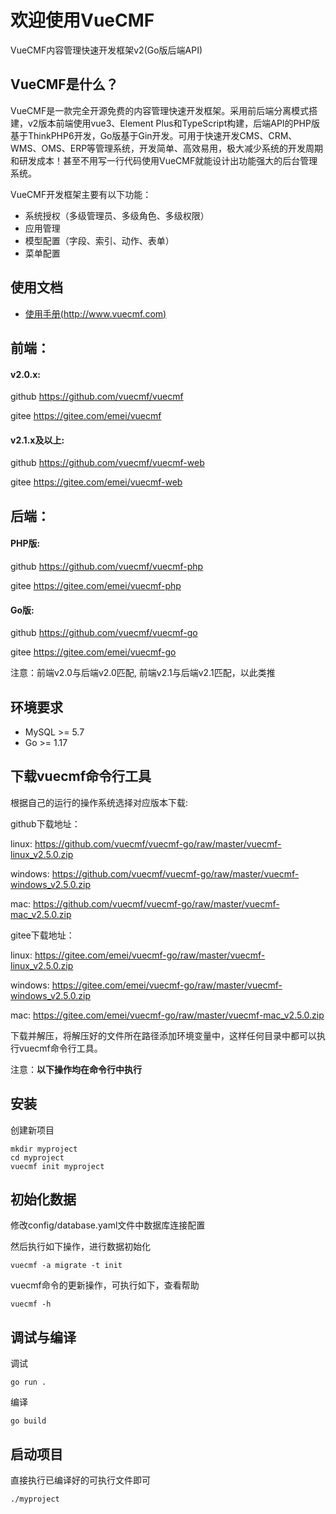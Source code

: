 # 欢迎使用VueCMF

VueCMF内容管理快速开发框架v2(Go版后端API)

## VueCMF是什么？
VueCMF是一款完全开源免费的内容管理快速开发框架。采用前后端分离模式搭建，v2版本前端使用vue3、Element Plus和TypeScript构建，后端API的PHP版基于ThinkPHP6开发，Go版基于Gin开发。可用于快速开发CMS、CRM、WMS、OMS、ERP等管理系统，开发简单、高效易用，极大减少系统的开发周期和研发成本！甚至不用写一行代码使用VueCMF就能设计出功能强大的后台管理系统。

VueCMF开发框架主要有以下功能：

+ 系统授权（多级管理员、多级角色、多级权限）
+ 应用管理
+ 模型配置（字段、索引、动作、表单）
+ 菜单配置

## 使用文档

+ [使用手册(http://www.vuecmf.com)](http://www.vuecmf.com/)


## 前端：
#### v2.0.x:
github https://github.com/vuecmf/vuecmf

gitee  https://gitee.com/emei/vuecmf

#### v2.1.x及以上:
github https://github.com/vuecmf/vuecmf-web

gitee https://gitee.com/emei/vuecmf-web


## 后端：

#### PHP版:
github https://github.com/vuecmf/vuecmf-php

gitee https://gitee.com/emei/vuecmf-php

#### Go版:
github https://github.com/vuecmf/vuecmf-go

gitee https://gitee.com/emei/vuecmf-go

注意：前端v2.0与后端v2.0匹配, 前端v2.1与后端v2.1匹配，以此类推


## 环境要求
* MySQL >= 5.7
* Go >= 1.17

## 下载vuecmf命令行工具
根据自己的运行的操作系统选择对应版本下载:

github下载地址：

linux:  https://github.com/vuecmf/vuecmf-go/raw/master/vuecmf-linux_v2.5.0.zip

windows: https://github.com/vuecmf/vuecmf-go/raw/master/vuecmf-windows_v2.5.0.zip

mac: https://github.com/vuecmf/vuecmf-go/raw/master/vuecmf-mac_v2.5.0.zip

gitee下载地址：

linux:  https://gitee.com/emei/vuecmf-go/raw/master/vuecmf-linux_v2.5.0.zip

windows: https://gitee.com/emei/vuecmf-go/raw/master/vuecmf-windows_v2.5.0.zip

mac: https://gitee.com/emei/vuecmf-go/raw/master/vuecmf-mac_v2.5.0.zip

下载并解压，将解压好的文件所在路径添加环境变量中，这样任何目录中都可以执行vuecmf命令行工具。

注意：**以下操作均在命令行中执行**

## 安装

创建新项目

~~~
mkdir myproject
cd myproject
vuecmf init myproject
~~~


## 初始化数据

修改config/database.yaml文件中数据库连接配置

然后执行如下操作，进行数据初始化

```
vuecmf -a migrate -t init
```
vuecmf命令的更新操作，可执行如下，查看帮助
```
vuecmf -h
```

## 调试与编译
调试
~~~
go run .
~~~
编译
~~~
go build
~~~

## 启动项目
直接执行已编译好的可执行文件即可
~~~
./myproject
~~~




